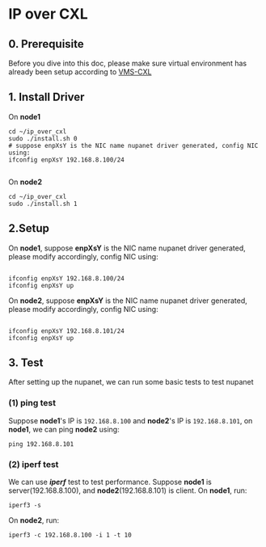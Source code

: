 # IP over CXL


## 0. Prerequisite

 Before you dive into this doc, please make sure virtual environment has already been setup according to  [VMS-CXL](../../vms/cxl/README.md)

## 1. Install Driver

On **node1**

```
cd ~/ip_over_cxl
sudo ./install.sh 0
# suppose enpXsY is the NIC name nupanet driver generated, config NIC using:
ifconfig enpXsY 192.168.8.100/24


```

On **node2**
```
cd ~/ip_over_cxl
sudo ./install.sh 1
```


## 2.Setup
On **node1**, suppose **enpXsY** is the NIC name nupanet driver generated, please modify accordingly, config NIC using:
```

ifconfig enpXsY 192.168.8.100/24
ifconfig enpXsY up
```

On **node2**, suppose **enpXsY** is the NIC name nupanet driver generated, please modify accordingly, config NIC using:
```

ifconfig enpXsY 192.168.8.101/24
ifconfig enpXsY up
```

## 3. Test

After setting up the nupanet, we can run some basic tests to test nupanet 
### (1) ping test
Suppose **node1**'s IP is ```192.168.8.100``` and **node2**'s IP is ```192.168.8.101```, on **node1**, we can ping **node2** using:

``` 
ping 192.168.8.101
``` 

### (2) iperf test
We can use ***iperf*** test to test performance. Suppose **node1** is server(192.168.8.100), and **node2**(192.168.8.101) is client.
On **node1**, run:

``` 
iperf3 -s
```

On **node2**, run:

``` 
iperf3 -c 192.168.8.100 -i 1 -t 10
```